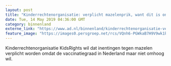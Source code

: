 ```yaml
---
layout: post
title: "Kinderrechtenorganisatie: verplicht mazelenprik, want dit is onveilig"
date: Tue, 14 May 2019 04:36:00 GMT
category: binnenland
externe_link: "https://www.ad.nl/binnenland/kinderrechtenorganisatie-verplicht-mazelenprik-want-dit-is-onveilig~aceb60dd/"
feature_image: "https://images0.persgroep.net/rcs/VQnh6-PGWkaB7H9V9wk1kqTBLSs/diocontent/136890369/_fitwidth/400/?appId=21791a8992982cd8da851550a453bd7f&quality=0.7"
---
```


Kinderrechtenorganisatie KidsRights wil dat inentingen tegen mazelen verplicht worden omdat de vaccinatiegraad in Nederland maar niet omhoog wil.
